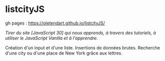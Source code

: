 # listcityJS

gh pages : https://oletendart.github.io/listcityJS/

*Tirer du site [JavaScript 30] qui nous apprends, à travers des tutoriels, à utiliser le JavaScript Vanilla et à l'apprendre.*

Création d'un input et d'une liste. Insertions de données brutes. Recherche d'une city ou d'une place de New York grâce aux lettres. 
